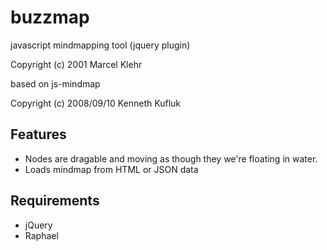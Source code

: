 # buzzmap #

javascript mindmapping tool (jquery plugin)

Copyright (c) 2001 Marcel Klehr

based on js-mindmap

Copyright (c) 2008/09/10 Kenneth Kufluk

## Features ##
 - Nodes are dragable and moving as though they we're floating in water.
 - Loads mindmap from HTML or JSON data

## Requirements ##
 - jQuery
 - Raphael